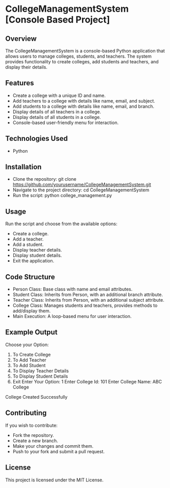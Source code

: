 # CollegeManagementSystem [Console Based Project]

## Overview
The CollegeManagementSystem is a console-based Python application that allows users to manage colleges, students, and teachers. The system provides functionality to create colleges, add students and teachers, and display their details.

## Features
-  Create a college with a unique ID and name.
-  Add teachers to a college with details like name, email, and subject.
-  Add students to a college with details like name, email, and branch.
-  Display details of all teachers in a college.
-  Display details of all students in a college.
-  Console-based user-friendly menu for interaction.

## Technologies Used
-  Python

## Installation
-  Clone the repository:
  git clone https://github.com/yourusername/CollegeManagementSystem.git
-  Navigate to the project directory:
  cd CollegeManagementSystem
-  Run the script:
  python college_management.py

## Usage
Run the script and choose from the available options:
-  Create a college.
-  Add a teacher.
-  Add a student.
-  Display teacher details.
-  Display student details.
-  Exit the application.

## Code Structure
-  Person Class: Base class with name and email attributes.
-  Student Class: Inherits from Person, with an additional branch attribute.
-  Teacher Class: Inherits from Person, with an additional subject attribute.
-  College Class: Manages students and teachers, provides methods to add/display them.
-  Main Execution: A loop-based menu for user interaction.

## Example Output
Choose your Option:
1. To Create College
2. To Add Teacher
3. To Add Student
4. To Display Teacher Details
5. To Display Student Details
6. Exit
Enter Your Option: 1
Enter College Id: 101
Enter College Name: ABC College

College Created Successfully

## Contributing
If you wish to contribute:
-  Fork the repository.
-  Create a new branch.
-  Make your changes and commit them.
-  Push to your fork and submit a pull request.

## License
This project is licensed under the MIT License.


